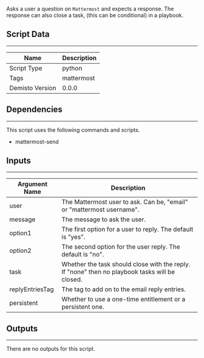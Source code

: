 Asks a user a question on `Mattermost` and expects a response. The response can also close a task, (this can be conditional) in a playbook.

## Script Data
---

| **Name** | **Description** |
| --- | --- |
| Script Type | python |
| Tags | mattermost |
| Demisto Version | 0.0.0 |

## Dependencies
---
This script uses the following commands and scripts.
* mattermost-send

## Inputs
---

| **Argument Name** | **Description** |
| --- | --- |
| user | The Mattermost user to ask. Can be, "email" or "mattermost username". |
| message | The message to ask the user. |
| option1 | The first option for a user to reply. The default is "yes". |
| option2 | The second option for the user reply. The default is "no". |
| task | Whether the task should close with the reply. If "none" then no playbook tasks will be closed. |
| replyEntriesTag | The tag to add on to the email reply entries. |
| persistent | Whether to use a one-time entitlement or a persistent one. |

## Outputs
---
There are no outputs for this script.
